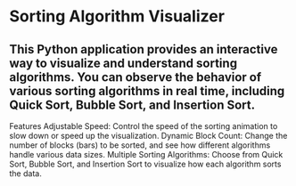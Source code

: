 # Sorting Algorithm Visualizer
## This Python application provides an interactive way to visualize and understand sorting algorithms. You can observe the behavior of various sorting algorithms in real time, including Quick Sort, Bubble Sort, and Insertion Sort.

Features
Adjustable Speed: Control the speed of the sorting animation to slow down or speed up the visualization.
Dynamic Block Count: Change the number of blocks (bars) to be sorted, and see how different algorithms handle various data sizes.
Multiple Sorting Algorithms: Choose from Quick Sort, Bubble Sort, and Insertion Sort to visualize how each algorithm sorts the data.
